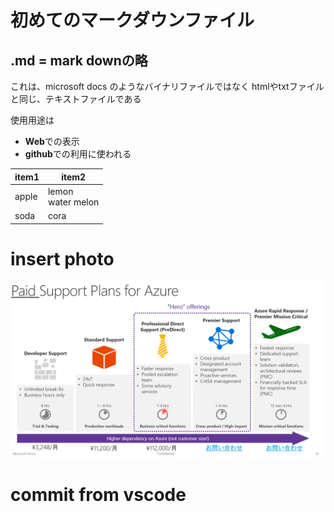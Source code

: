 # 初めてのマークダウンファイル
## .md = mark downの略

これは、microsoft docs のようなバイナリファイルではなく
htmlやtxtファイルと同じ、テキストファイルである

使用用途は

- **Web**での表示
- **github**での利用に使われる


|item1 |item2
|-- |--
|apple |lemon<br>water melon
|soda |cora

# insert photo

![表示できません](img/support_type_chart.PNG)

# commit from vscode
